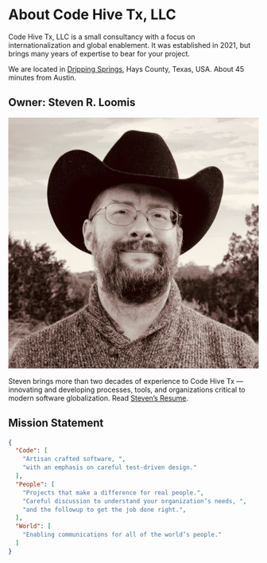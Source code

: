 ---
---
# About Code Hive Tx, LLC

Code Hive Tx, LLC is a small consultancy with a focus on internationalization and
global enablement. It was established in 2021, but brings many years of expertise to
bear for your project.

We are located in
<a href="https://www.cityofdrippingsprings.com/welcome-visitors">Dripping Springs</a>,
Hays County, Texas, USA. About 45 minutes from Austin.


## Owner: Steven R. Loomis

<img src="../img/srl.jpg" class="srl" title="Steven R. Loomis" alt="Photo of Steven R. Loomis — wearing a black felt western hat" />


Steven brings more than two decades of experience to Code Hive Tx — innovating and developing processes, tools, and
organizations critical to modern software globalization. Read [Steven’s Resume](./resume.md).

## Mission Statement

```json
{
  "Code": [
    "Artisan crafted software, ",
    "with an emphasis on careful test-driven design."
  ],
  "People": [
    "Projects that make a difference for real people.",
    "Careful discussion to understand your organization’s needs, ",
    "and the followup to get the job done right.",
  ],
  "World": [
    "Enabling communications for all of the world’s people."
  ]
}
```

